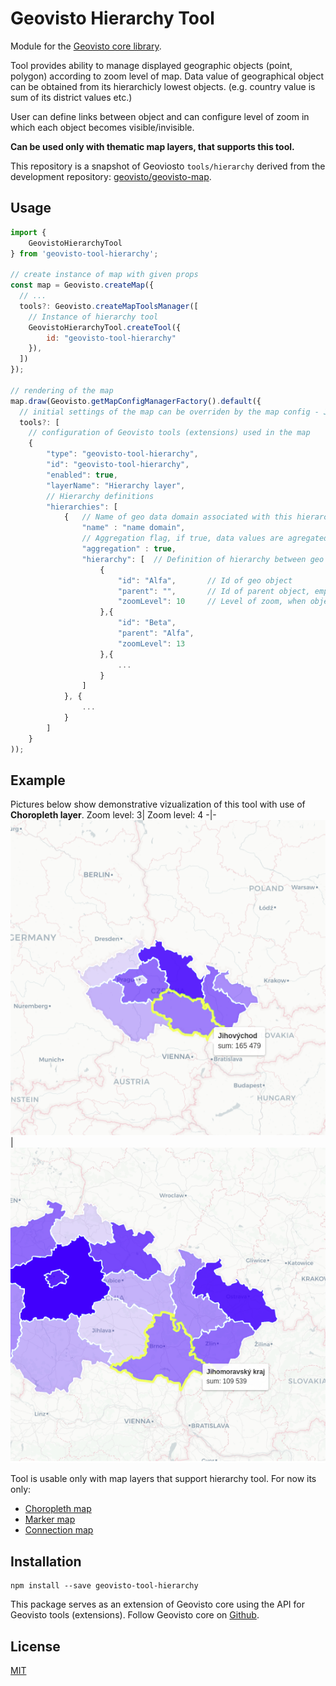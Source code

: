 # Geovisto Hierarchy Tool
Module for the [Geovisto core library](https://github.com/geovisto/geovisto).

Tool provides ability to manage displayed geographic objects (point, polygon) according to zoom level of map.
Data value of geographical object can be obtained from its hierarchicly lowest objects. (e.g. country value is sum of its district values etc.)

User can define links between object and can configure level of zoom in which each object becomes visible/invisible. 

**Can be used only with thematic map layers, that supports this tool.**

This repository is a snapshot of Geoviosto ``tools/hierarchy`` derived from the development repository: [geovisto/geovisto-map](https://github.com/geovisto/geovisto-map).


## Usage

```js
import {
    GeovistoHierarchyTool
} from 'geovisto-tool-hierarchy';

// create instance of map with given props
const map = Geovisto.createMap({
  // ...
  tools?: Geovisto.createMapToolsManager([
    // Instance of hierarchy tool
    GeovistoHierarchyTool.createTool({
        id: "geovisto-tool-hierarchy"
    }),
  ])
});

// rendering of the map
map.draw(Geovisto.getMapConfigManagerFactory().default({
  // initial settings of the map can be overriden by the map config - JSON structure providing user settings
  tools?: [
    // configuration of Geovisto tools (extensions) used in the map
    {
        "type": "geovisto-tool-hierarchy",
        "id": "geovisto-tool-hierarchy",
        "enabled": true,
        "layerName": "Hierarchy layer",
        // Hierarchy definitions
        "hierarchies": [
            {   // Name of geo data domain associated with this hierarchy definition.     
                "name" : "name domain",
                // Aggregation flag, if true, data values are agregated to higher objects of hierarchy from lowest.
                "aggregation" : true,      
                "hierarchy": [  // Definition of hierarchy between geo objects.
                    {
                        "id": "Alfa",       // Id of geo object
                        "parent": "",       // Id of parent object, empty if without parent.
                        "zoomLevel": 10     // Level of zoom, when object becames visible.
                    },{
                        "id": "Beta",
                        "parent": "Alfa",
                        "zoomLevel": 13
                    },{
                        ...
                    }
                ]
            }, {
                ...
            }
        ]
    }
));
```

## Example
Pictures below show demonstrative vizualization of this tool with use of **Choropleth layer**.
Zoom level: 3| Zoom level: 4
-|-
![](example_1.png)  |  ![](example_2.png)

Tool is usable only with map layers that support hierarchy tool. For now its only:
 - [Choropleth map](https://www.npmjs.com/package/geovisto-layer-choropleth)
 - [Marker map](https://www.npmjs.com/package/geovisto-layer-marker)
 - [Connection map](https://www.npmjs.com/package/geovisto-layer-connection)

## Installation

```
npm install --save geovisto-tool-hierarchy
```

This package serves as an extension of Geovisto core using the API for Geovisto tools (extensions). Follow Geovisto core on [Github](https://github.com/geovisto/geovisto).

## License

[MIT](https://github.com/geovisto/geovisto-hierarchy/blob/master/LICENSE)
